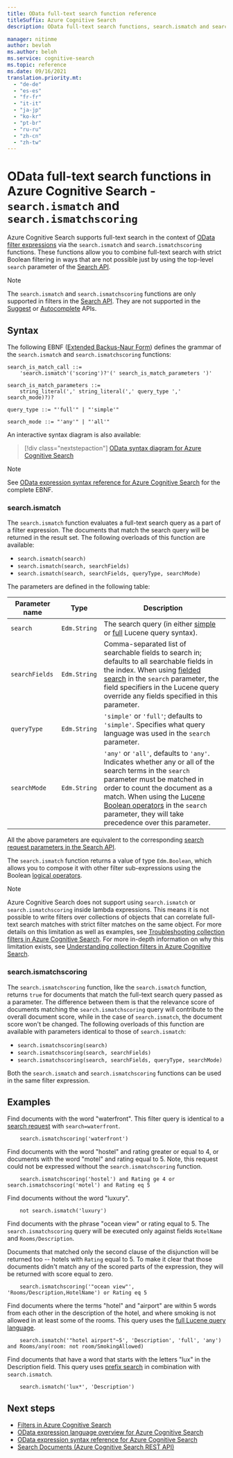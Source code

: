 ```yaml
---
title: OData full-text search function reference
titleSuffix: Azure Cognitive Search
description: OData full-text search functions, search.ismatch and search.ismatchscoring, in Azure Cognitive Search queries.

manager: nitinme
author: bevloh
ms.author: beloh
ms.service: cognitive-search
ms.topic: reference
ms.date: 09/16/2021
translation.priority.mt:
  - "de-de"
  - "es-es"
  - "fr-fr"
  - "it-it"
  - "ja-jp"
  - "ko-kr"
  - "pt-br"
  - "ru-ru"
  - "zh-cn"
  - "zh-tw"
---
```

# OData full-text search functions in Azure Cognitive Search - `search.ismatch` and `search.ismatchscoring`

Azure Cognitive Search supports full-text search in the context of [OData filter expressions](query-odata-filter-orderby-syntax.md) via the `search.ismatch` and `search.ismatchscoring` functions. These functions allow you to combine full-text search with strict Boolean filtering in ways that are not possible just by using the top-level `search` parameter of the [Search API](/rest/api/searchservice/search-documents).

> [!NOTE]
> The `search.ismatch` and `search.ismatchscoring` functions are only supported in filters in the [Search API](/rest/api/searchservice/search-documents). They are not supported in the [Suggest](/rest/api/searchservice/suggestions) or [Autocomplete](/rest/api/searchservice/autocomplete) APIs.

## Syntax

The following EBNF ([Extended Backus-Naur Form](https://en.wikipedia.org/wiki/Extended_Backus–Naur_form)) defines the grammar of the `search.ismatch` and `search.ismatchscoring` functions:

<!-- Upload this EBNF using https://bottlecaps.de/rr/ui to create a downloadable railroad diagram. -->

```
search_is_match_call ::=
    'search.ismatch'('scoring')?'(' search_is_match_parameters ')'

search_is_match_parameters ::=
    string_literal(',' string_literal(',' query_type ',' search_mode)?)?

query_type ::= "'full'" | "'simple'"

search_mode ::= "'any'" | "'all'"
```

An interactive syntax diagram is also available:

> [!div class="nextstepaction"]
> [OData syntax diagram for Azure Cognitive Search](https://azuresearch.github.io/odata-syntax-diagram/#search_is_match_call)

> [!NOTE]
> See [OData expression syntax reference for Azure Cognitive Search](search-query-odata-syntax-reference.md) for the complete EBNF.

### search.ismatch

The `search.ismatch` function evaluates a full-text search query as a part of a filter expression. The documents that match the search query will be returned in the result set. The following overloads of this function are available:

- `search.ismatch(search)`
- `search.ismatch(search, searchFields)`
- `search.ismatch(search, searchFields, queryType, searchMode)`

The parameters are defined in the following table:

| Parameter name | Type | Description |
| --- | --- | --- |
| `search` | `Edm.String` | The search query (in either [simple](query-simple-syntax.md) or [full](query-lucene-syntax.md) Lucene query syntax). |
| `searchFields` | `Edm.String` | Comma-separated list of searchable fields to search in; defaults to all searchable fields in the index. When using [fielded search](query-lucene-syntax.md#bkmk_fields) in the `search` parameter, the field specifiers in the Lucene query override any fields specified in this parameter. |
| `queryType` | `Edm.String` | `'simple'` or `'full'`; defaults to `'simple'`. Specifies what query language was used in the `search` parameter. |
| `searchMode` | `Edm.String` | `'any'` or `'all'`, defaults to `'any'`. Indicates whether any or all of the search terms in the `search` parameter must be matched in order to count the document as a match. When using the [Lucene Boolean operators](query-lucene-syntax.md#bkmk_boolean) in the `search` parameter, they will take precedence over this parameter. |

All the above parameters are equivalent to the corresponding [search request parameters in the Search API](/rest/api/searchservice/search-documents).

The `search.ismatch` function returns a value of type `Edm.Boolean`, which allows you to compose it with other filter sub-expressions using the Boolean [logical operators](search-query-odata-logical-operators.md).

> [!NOTE]
> Azure Cognitive Search does not support using `search.ismatch` or `search.ismatchscoring` inside lambda expressions. This means it is not possible to write filters over collections of objects that can correlate full-text search matches with strict filter matches on the same object. For more details on this limitation as well as examples, see [Troubleshooting collection filters in Azure Cognitive Search](search-query-troubleshoot-collection-filters.md). For more in-depth information on why this limitation exists, see [Understanding collection filters in Azure Cognitive Search](search-query-understand-collection-filters.md).


### search.ismatchscoring

The `search.ismatchscoring` function, like the `search.ismatch` function, returns `true` for documents that match the full-text search query passed as a parameter. The difference between them is that the relevance score of documents matching the `search.ismatchscoring` query will contribute to the overall document score, while in the case of `search.ismatch`, the document score won't be changed. The following overloads of this function are available with parameters identical to those of `search.ismatch`:

- `search.ismatchscoring(search)`
- `search.ismatchscoring(search, searchFields)`
- `search.ismatchscoring(search, searchFields, queryType, searchMode)`

Both the `search.ismatch` and `search.ismatchscoring` functions can be used in the same filter expression.

## Examples

Find documents with the word "waterfront". This filter query is identical to a [search request](/rest/api/searchservice/search-documents) with `search=waterfront`.

```odata-filter-expr
    search.ismatchscoring('waterfront')
```

Find documents with the word "hostel" and rating greater or equal to 4, or documents with the word "motel" and rating equal to 5. Note, this request could not be expressed without the `search.ismatchscoring` function.

```odata-filter-expr
    search.ismatchscoring('hostel') and Rating ge 4 or search.ismatchscoring('motel') and Rating eq 5
```

Find documents without the word "luxury".

```odata-filter-expr
    not search.ismatch('luxury')
```

Find documents with the phrase "ocean view" or rating equal to 5. The `search.ismatchscoring` query will be executed only against fields `HotelName` and `Rooms/Description`.

Documents that matched only the second clause of the disjunction will be returned too -- hotels with `Rating` equal to 5. To make it clear that those documents didn't match any of the scored parts of the expression, they will be returned with score equal to zero.

```odata-filter-expr
    search.ismatchscoring('"ocean view"', 'Rooms/Description,HotelName') or Rating eq 5
```

Find documents where the terms "hotel" and "airport" are within 5 words from each other in the description of the hotel, and where smoking is not allowed in at least some of the rooms. This query uses the [full Lucene query language](query-lucene-syntax.md).

```odata-filter-expr
    search.ismatch('"hotel airport"~5', 'Description', 'full', 'any') and Rooms/any(room: not room/SmokingAllowed)
```

Find documents that have a word that starts with the letters "lux" in the Description field. This query uses [prefix search](query-simple-syntax.md#prefix-queries) in combination with `search.ismatch`.

```odata-filter-expr
    search.ismatch('lux*', 'Description')
```

## Next steps  

- [Filters in Azure Cognitive Search](search-filters.md)
- [OData expression language overview for Azure Cognitive Search](query-odata-filter-orderby-syntax.md)
- [OData expression syntax reference for Azure Cognitive Search](search-query-odata-syntax-reference.md)
- [Search Documents &#40;Azure Cognitive Search REST API&#41;](/rest/api/searchservice/Search-Documents)
